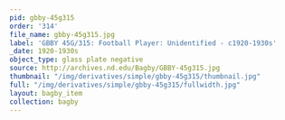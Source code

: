 ```yaml
---
pid: gbby-45g315
order: '314'
file_name: gbby-45g315.jpg
label: 'GBBY 45G/315: Football Player: Unidentified - c1920-1930s'
_date: 1920-1930s
object_type: glass plate negative
source: http://archives.nd.edu/Bagby/GBBY-45g315.jpg
thumbnail: "/img/derivatives/simple/gbby-45g315/thumbnail.jpg"
full: "/img/derivatives/simple/gbby-45g315/fullwidth.jpg"
layout: bagby_item
collection: bagby
---
```

